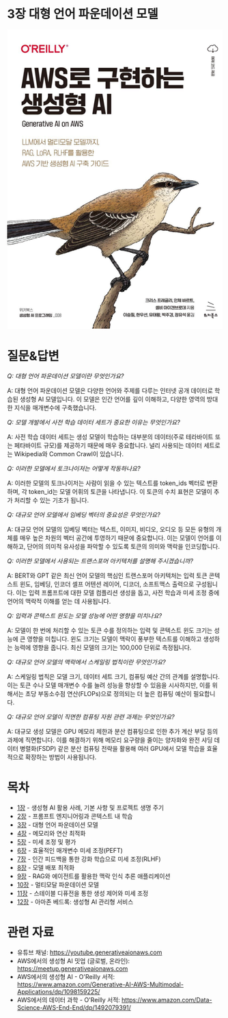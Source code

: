 # 3장 대형 언어 파운데이션 모델
[![](../img/gaia_book_cover_sm.png)](https://www.amazon.com/Generative-AI-AWS-Multimodal-Applications/dp/1098159225/)

# 질문&답변

_Q: 대형 언어 파운데이션 모델이란 무엇인가요?_

A: 대형 언어 파운데이션 모델은 다양한 언어와 주제를 다루는 인터넷 공개 데이터로 학습된 생성형 AI 모델입니다. 이 모델은 인간 언어를 깊이 이해하고, 다양한 영역의 방대한 지식을 매개변수에 구축했습니다.

_Q: 모델 개발에서 사전 학습 데이터 세트가 중요한 이유는 무엇인가요?_

A: 사전 학습 데이터 세트는 생성 모델이 학습하는 대부분의 데이터(주로 테라바이트 또는 페타바이트 규모)를 제공하기 때문에 매우 중요합니다. 널리 사용되는 데이터 세트로는 Wikipedia와 Common Crawl이 있습니다.

_Q: 이러한 모델에서 토크나이저는 어떻게 작동하나요?_

A: 이러한 모델의 토크나이저는 사람이 읽을 수 있는 텍스트를 token_ids 벡터로 변환하며, 각 token_id는 모델 어휘의 토큰을 나타냅니다. 이 토큰의 수치 표현은 모델이 추가 처리할 수 있는 기초가 됩니다.

_Q: 대규모 언어 모델에서 임베딩 벡터의 중요성은 무엇인가요?_

A: 대규모 언어 모델의 임베딩 벡터는 텍스트, 이미지, 비디오, 오디오 등 모든 유형의 개체를 매우 높은 차원의 벡터 공간에 투영하기 때문에 중요합니다. 이는 모델이 언어를 이해하고, 단어의 의미적 유사성을 파악할 수 있도록 토큰의 의미와 맥락을 인코딩합니다.

_Q: 이러한 모델에서 사용되는 트랜스포머 아키텍처를 설명해 주시겠습니까?_

A: BERT와 GPT 같은 최신 언어 모델의 핵심인 트랜스포머 아키텍처는 입력 토큰 콘텍스트 윈도, 임베딩, 인코더 셀프 어텐션 레이어, 디코더, 소프트맥스 출력으로 구성됩니다. 이는 입력 프롬프트에 대한 모델 컴플리션 생성을 돕고, 사전 학습과 미세 조정 중에 언어의 맥락적 이해를 얻는 데 사용됩니다.

_Q: 입력과 콘텍스트 윈도는 모델 성능에 어떤 영향을 미치나요?_

A: 모델이 한 번에 처리할 수 있는 토큰 수를 정의하는 입력 및 콘텍스트 윈도 크기는 성능에 큰 영향을 미칩니다. 윈도 크기는 모델이 맥락이 풍부한 텍스트를 이해하고 생성하는 능력에 영향을 줍니다. 최신 모델의 크기는 100,000 단위로 측정됩니다.

_Q: 대규모 언어 모델의 맥락에서 스케일링 법칙이란 무엇인가요?_

A: 스케일링 법칙은 모델 크기, 데이터 세트 크기, 컴퓨팅 예산 간의 관계를 설명합니다. 이는 토큰 수나 모델 매개변수 수를 늘려 성능을 향상할 수 있음을 시사하지만, 이를 위해서는 초당 부동소수점 연산(FLOPs)으로 정의되는 더 높은 컴퓨팅 예산이 필요합니다.

_Q: 대규모 언어 모델이 직면한 컴퓨팅 자원 관련 과제는 무엇인가요?_

A: 대규모 생성 모델은 GPU 메모리 제한과 분산 컴퓨팅으로 인한 추가 계산 부담 등의 과제에 직면합니다. 이를 해결하기 위해 메모리 요구량을 줄이는 양자화와 완전 샤딩 데이터 병렬화(FSDP) 같은 분산 컴퓨팅 전략을 활용해 여러 GPU에서 모델 학습을 효율적으로 확장하는 방법이 사용됩니다.

# 목차
* [1장](/01_intro) - 생성형 AI 활용 사례, 기본 사항 및 프로젝트 생명 주기
* [2장](/02_prompt) - 프롬프트 엔지니어링과 콘텍스트 내 학습
* [3장](/03_foundation) - 대형 언어 파운데이션 모델
* [4장](/04_optimize) - 메모리와 연산 최적화
* [5장](/05_finetune) - 미세 조정 및 평가
* [6장](/06_peft) - 효율적인 매개변수 미세 조정(PEFT)
* [7장](/07_rlhf) - 인간 피드백을 통한 강화 학습으로 미세 조정(RLHF)
* [8장](/08_deploy) - 모델 배포 최적화
* [9장](/09_rag) - RAG와 에이전트를 활용한 맥락 인식 추론 애플리케이션
* [10장](/10_multimodal) - 멀티모달 파운데이션 모델
* [11장](/11_diffusers) - 스테이블 디퓨전을 통한 생성 제어와 미세 조정
* [12장](/12_bedrock) - 아마존 베드록: 생성형 AI 관리형 서비스

# 관련 자료
* 유튜브 채널: https://youtube.generativeaionaws.com
* AWS에서의 생성형 AI 밋업 (글로벌, 온라인): https://meetup.generativeaionaws.com
* AWS에서의 생성형 AI - O'Reilly 서적: https://www.amazon.com/Generative-AI-AWS-Multimodal-Applications/dp/1098159225/
* AWS에서의 데이터 과학 - O'Reilly 서적: https://www.amazon.com/Data-Science-AWS-End-End/dp/1492079391/
